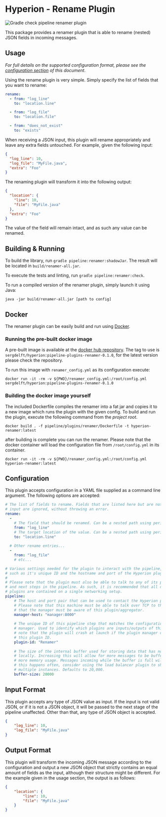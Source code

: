 # Hyperion - Rename Plugin

![Gradle check pipeline renamer plugin](https://github.com/SERG-Delft/hyperion/workflows/Gradle%20check%20pipeline%20renamer%20plugin/badge.svg)

This package provides a renamer plugin that is able to rename (nested) JSON fields in incoming messages.

## Usage

_For full details on the supported configuration format, please see the [configuration section](#Configuration) of this document_.

Using the rename plugin is very simple. Simply specify the list of fields that you want to rename:

```yaml
rename:
  - from: "log_line"
    to: "location.line"

  - from: "log_file"
    to: "location.file"

  - from: "does_not_exist"
    to: "exists"
```

When receiving a JSON input, this plugin will rename appropriately and leave any extra fields untouched. For example, given the following input:

```json
{
  "log_line": 10,
  "log_file": "MyFile.java",
  "extra": "Foo"
}
```

The renaming plugin will transform it into the following output:

```json
{
  "location": {
    "line": 10,
    "file": "MyFile.java"
  },
  "extra": "Foo"
}
```

The value of the field will remain intact, and as such any value can be renamed.

## Building & Running

To build the library, run `gradle pipeline:renamer:shadowJar`. The result will be located in `build/renamer-all.jar`.

To execute the tests and linting, run `gradle pipeline:renamer:check`.

To run a compiled version of the renamer plugin, simply launch it using Java:

```shell script
java -jar build/renamer-all.jar [path to config]
```

## Docker
The renamer plugin can be easily build and run using [Docker](https://www.docker.com/). 

### Running the pre-built docker image
A pre-built image is available at the [docker hub repository](https://hub.docker.com/r/sergdelft/hyperion).
The tag to use is `sergdelft/hyperion:pipeline-plugins-renamer-0.1.0`, for the latest version please check the repository.

To run this image with `renamer_config.yml` as its configuration execute:
```shell script
docker run -it -rm -v ${PWD}/renamer_config.yml:/root/config.yml sergdelft/hyperion:pipeline-plugins-renamer-0.1.0
```

### Building the docker image yourself
The included Dockerfile compiles the renamer into a fat jar and copies it to a new image which runs the plugin with the given config.
To build and run the plugin, execute the following command from the _project root_. 

```shell script
docker build . -f pipeline/plugins/renamer/Dockerfile -t hyperion-renamer:latest
```

after building is complete you can run the renamer.
Please note that the docker container will load the configuration file from `/root/config.yml` in its container.

```shell script
docker run -it -rm -v ${PWD}/renamer_config.yml:/root/config.yml hyperion-renamer:latest
```

## Configuration

This plugin accepts configuration in a YAML file supplied as a command line argument. The following options are accepted:

```yaml
# The list of fields to rename. Fields that are listed here but are not in the
# input are ignored, without throwing an error.
rename:
  -
    # The field that should be renamed. Can be a nested path using periods.
    from: "log_line"
    # The target location of the value. Can be a nested path using periods.
    to: "location.line"
  
  # Other rename entries...
  -
    from: "log_file"
    # etc...

# Various settings needed for the plugin to interact with the pipeline,
# such as it's unique ID and the hostname and port of the Hyperion plugin manager.
# 
# Please note that the plugin must also be able to talk to any of its previous
# and next steps in the pipeline. As such, it is recommended that all of the 
# plugins are contained on a single networking setup.
pipeline:
    # The host and port pair that can be used to contact the Hyperion plugin manager.
    # Please note that this machine must be able to talk over TCP to the manager and
    # that the manager must be aware of this plugin/aggregator.
    manager-host: "manager:8000"
  
    # The unique ID of this pipeline step that matches the configuration of the plugin
    # manager. Used to identify which plugins are inputs/outputs of this step. Please
    # note that the plugin will crash at launch if the plugin manager does not recognize
    # this plugin ID.
    plugin-id: "Renamer"
  
    # The size of the internal buffer used for storing data that has not yet been processed
    # locally. Increasing this will allow for more messages to be buffered, at the cost of
    # more memory usage. Messages incoming while the buffer is full will be thrown away. If
    # this happens often, consider using the load balancer plugin to shard this plugin across
    # multiple instances. Defaults to 20,000.
    buffer-size: 20000
```

## Input Format

This plugin accepts any type of JSON value as input. If the input is not valid JSON, or if it is not a JSON object, it will be passed to the next stage of the pipeline unaffected. Other than that, any type of JSON object is accepted.

```json
{
    "log_line": 10,
    "log_file": "MyFile.java"
}
```

## Output Format

This plugin will transform the incoming JSON message according to the configuration and output a new JSON object that strictly contains an equal amount of fields as the input, although their structure might be different. For the example given in the usage section, the output is as follows:

```json
{
    "location": {
        "line": 10,
        "file": "MyFile.java"
    }
}
```
